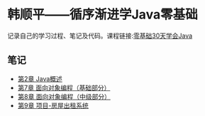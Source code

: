# 韩顺平——循序渐进学Java零基础
记录自己的学习过程、笔记及代码。课程链接:[零基础30天学会Java](https://www.bilibili.com/video/BV1fh411y7R8)

## 笔记
* [第2章 Java概述](/notes/chapter02.md)
* [第7章 面向对象编程（基础部分）](/notes/chapter07.md)
* [第8章 面向对象编程（中级部分）](/notes/chapter08.md)
* [第9章 项目-房屋出租系统](/notes/chapter09.md)